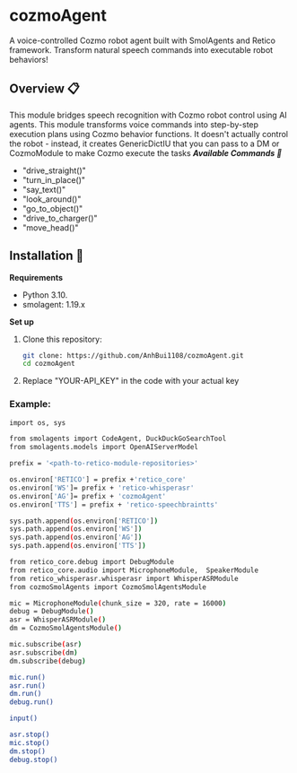 # cozmoAgent
A voice-controlled Cozmo robot agent built with SmolAgents and Retico framework. Transform natural speech commands into executable robot behaviors!

## Overview 📋
This module bridges speech recognition with Cozmo robot control using AI agents. This module transforms voice commands into step-by-step execution plans using Cozmo behavior functions. It doesn't actually control the robot - instead, it creates GenericDictIU that you can pass to a DM or CozmoModule to make Cozmo execute the tasks
***Available Commands 🎯***
- "drive_straight()"
- "turn_in_place()"
- "say_text()"
- "look_around()"
- "go_to_object()"
- "drive_to_charger()"
- "move_head()"

## Installation 🚀
**Requirements**
- Python 3.10.
- smolagent: 1.19.x

**Set up**
1. Clone this repository:
   ```bash
   git clone: https://github.com/AnhBui1108/cozmoAgent.git
   cd cozmoAgent
   ```
   
2. Replace "YOUR-API_KEY" in the code with your actual key

### Example:
```bash
import os, sys

from smolagents import CodeAgent, DuckDuckGoSearchTool
from smolagents.models import OpenAIServerModel

prefix = '<path-to-retico-module-repositories>'

os.environ['RETICO'] = prefix +'retico_core'
os.environ['WS']= prefix + 'retico-whisperasr'
os.environ['AG']= prefix + 'cozmoAgent'
os.environ['TTS'] = prefix + 'retico-speechbraintts'

sys.path.append(os.environ['RETICO'])
sys.path.append(os.environ['WS'])
sys.path.append(os.environ['AG'])
sys.path.append(os.environ['TTS'])

from retico_core.debug import DebugModule
from retico_core.audio import MicrophoneModule,  SpeakerModule
from retico_whisperasr.whisperasr import WhisperASRModule
from cozmoSmolAgents import CozmoSmolAgentsModule

mic = MicrophoneModule(chunk_size = 320, rate = 16000)
debug = DebugModule()
asr = WhisperASRModule()
dm = CozmoSmolAgentsModule()

mic.subscribe(asr)
asr.subscribe(dm)
dm.subscribe(debug)

mic.run()
asr.run()
dm.run()
debug.run()

input()

asr.stop()
mic.stop()
dm.stop()
debug.stop()

